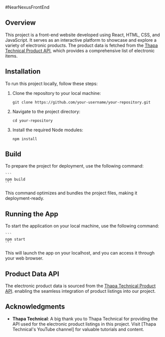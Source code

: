 #NearNexusFrontEnd

## Overview

This project is a front-end website developed using React, HTML, CSS, and JavaScript. It serves as an interactive platform to showcase and explore a variety of electronic products. The product data is fetched from the [Thapa Technical Product API](https://jsonkeeper.com/b/2XS9), which provides a comprehensive list of electronic items.

## Installation

To run this project locally, follow these steps:

1. Clone the repository to your local machine:

    ```
    git clone https://github.com/your-username/your-repository.git
    ```

2. Navigate to the project directory:

    ```
    cd your-repository
    ```

3. Install the required Node modules:

    ```
    npm install
    ```

## Build

To prepare the project for deployment, use the following command:

    ```
    npm build
    ```

This command optimizes and bundles the project files, making it deployment-ready.

## Running the App

To start the application on your local machine, use the following command:

    ```
    npm start
    ```

This will launch the app on your localhost, and you can access it through your web browser.

## Product Data API

The electronic product data is sourced from the [Thapa Technical Product API](https://jsonkeeper.com/b/2XS9).  enabling the seamless integration of product listings into our project.

## Acknowledgments

- **Thapa Technical**: A big thank you to Thapa Technical for providing the API used for the electronic product listings in this project. Visit [Thapa Technical's YouTube channel] for valuable tutorials and content.


